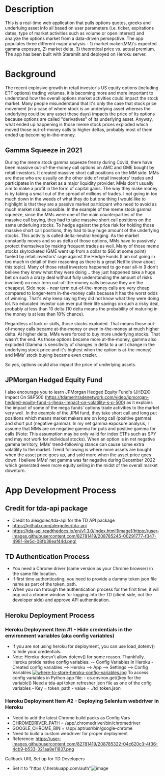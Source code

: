 # Description
This is a real-time web application that pulls options quotes, greeks and underluing asset info all based on user parameters (i.e. ticker, expirations dates, type of market activities such as volume or open interest) and analyze the options market from a data-driven persepctive. The app populates three different major analysis - 1) market maker(MM)'s expected gamma exposure, 2) market delta, 3) theoretical price vs. actual premium. The app has been built with Steramlit and deployed on Heroku server. 

# Background
The recent explosive growth in retail investor's US equity options (including ETF options) trading volumes, it is becoming more and more important to understand how the overall options market activities could impact the stock market. Many people misunderstand that it's only the case that stock price movement (in a case of where stock is an underlying asset whereas the underlying could be any asset these days) impacts the price of its options because options are called "derivatives" of its underlying asset. Anyway, what ended up happening is those meme stock prices exploded which moved those out-of-money calls to higher deltas, probably most of them ended up becoming in-the-money.

## Gamma Squeeze in 2021 
During the meme stock gamma squeeze frenzy during Covid, there have been massive out-of-the-money call options on AMC and GME bought by retail investors. It created massive short call positions on the MM side. MMs are those who are usually on the other side of retail investors' trades and participates in the market as a major liquidity provider. MMs don't usually aim to make a profit in the form of capital gains. The way they make money is by taking a small cut of the spread of millions of trades. I not going in too much down in the weeds of what they do but one thing I would like to highlight is that they are a passive market participant who need to avoid as much market risk as possible. In the example of the meme stock gamma squeeze, since the MMs were one of the main counterparties of the massive call buying, they had to take massive short call positions on the same underluing stocks. To hedge against the price risk for holding those massive short call positions, they had to buy huge amount of the underlying stocks. This activity is called delta-neutral hedging. As the market constantly moves and so as delta of those options, MMs have to passively protect themselves by making frequent trades as well. Many of those meme stocks skyrocketed (GME went up from a dollar to $66 at some point) fueled by retail investors' rage against the Hedge Funds (I am not going in too much in detail of their reasoning as there is a great Netflix show about this topic). Many of those retail investors happened to go near all-in (I don't believe they knew what they were doing .. they just happened take a huge bet on such a crazy deal without fully understanding the amount of risks involved) on near term out-of-the-money calls because they are the cheapest. Side note - near term out-of-the-money calls are very cheap compared to longer-term in-the-money calls because it has the worst odds of winning. That's why keep saying they did not know what they were doing lol. No educated investor can ever put their life savings on such a risky deal, probably at less than 10 delta (10 delta means the probability of maturing in the money is at less than 10% chance). 

Regardless of luck or skills, those stocks exploded. That means those out-of-money calls became at-the-money or even in-the-money at much higher delta. At higher delta, MMs were forced to buy more underlying stocks. That wasn't the end. As those options became more at-the-money, gamma also exploded (Gamma is sensitivity of changes in delta to a unit change in the underlying stock price and it's highest when the option is at-the-money) and MMs' stock buying became even crazier. 

So yes, options could also impact the price of underlying assets. 
 
## JPMorgan Hedged Equity Fund 
I also encourage you to learn JPMorgan Hedged Equity Fund's (JHEQX) Impact On S&P500 (https://tdameritradenetwork.com/video/jpmorgan-hedged-equity-fund-s-jheqx-impact-on-volatility-s-p-500) as it explains the impact of some of the mega funds' options trade activities to the market very well. In the example of the JPM fund, they take short call and long put positions which means market makers are on long call (positive gamma) and short put (negative gamma).
In my net gamma exposure analysis, I assume that MMs are on negative gamma for puts and positive gamma for calls (Note: This assumption may be only valid for index ETFs such as SPY and may not work for individual stocks). When an option is in net negative gamma territory, MMs' trend-following stance can cause some extra volatility to the market. Trend following is where more assets are bought when the asset price goes up, and sold more when the asset price goes down. I believe MMs' net gamma was far negative during December 2022 which generated even more equity selling in the midst of the overall market downturn. 


# App Development Process

## Credit for tda-api package
- Credit to alexgolec/tda-api for the TD API package
- https://github.com/alexgolec/tda-api
- https://tda-api.readthedocs.io/en/v1.3.0/index.html![image](https://user-images.githubusercontent.com/82781419/208785245-00291777-f347-4981-8e5d-08fb38eaf44d.png)

## TD Authentication Process
- You need a Chrome driver (same version as your Chrome browser) in the same file location.
- If first time authenticating, you need to provide a dummy token json file name as part of the token_path. 
- When you run through the authentication process for the first time, it will pop out a chrome window for logging into the TD (client side, not the developer side) and approve API authentication.

## Heroku Deployment Process
### Heroku Deployment Item #1 - Hide credentials in the environment variables (aka config variables)
- If you are not using heroku for deployment, you can use load_dotenv() to hide your credentials.
- Note: Heroku doesn't allow dotenv() for some reason. Thankfully, Heroku proide native config variables.
-- Config Variables in Heroku
        - Created config variables --> Heroku --> App --> Settings --> Config Variables
    [![where-to-store-heroku-config-variables.jpg](https://i.postimg.cc/mgHjrPwF/where-to-store-heroku-config-variables.jpg)](https://postimg.cc/dhJrHtgq)
    To access config variables in Python app file:
        - os.environ.get([key for the variable])
    Need a tda-api token refresher json file as one of the cofig variables
        - Key = token_path
        - value = ./td_token.json


### Heroku Deployment Item #2 - Deploying Selenium webdriver in Heroku
- Need to add the latest Chrome build packs as Config Vars
- CHROMEDRIVER_PATH = /app/.chromedriver/bin/chromedriver
- GOOGLE_CHROME_BIN = /app/.apt/usr/bin/google-chrome
- Need to build a custom webdriver for proper deployment
- Reference: https://user-images.githubusercontent.com/82781419/208785322-04c620c3-4f36-4cb9-b533-321aa8e11837.png


Callback URL Set up for TD Developers 
- Set it to "https://<your heroku app name>.herokuapp.com/auth"![image](https://user-images.githubusercontent.com/82781419/208785350-990fe49b-45c6-4b5e-807e-e5bc3c5145ac.png)

